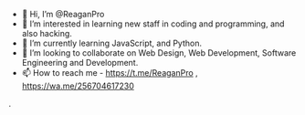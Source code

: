- 👋 Hi, I’m @ReaganPro
- 👀 I’m interested in learning new staff in coding and programming, and also hacking.
- 🌱 I’m currently learning JavaScript, and Python.
- 💞️ I’m looking to collaborate on Web Design, Web Development, Software Engineering and Development. 
- 📫 How to reach me - https://t.me/ReaganPro , https://wa.me/256704617230

<!---
ReaganPro/ReaganPro is a ✨ special ✨ repository because its `README.md` (this file) appears on your GitHub profile.
You can click the Preview link to take a look at your changes.
--->
.
